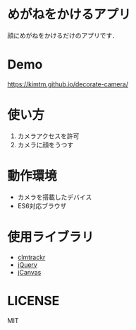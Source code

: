 # めがねをかけるアプリ
顔にめがねをかけるだけのアプリです．

# Demo
https://kimtm.github.io/decorate-camera/

# 使い方
1. カメラアクセスを許可
2. カメラに顔をうつす


# 動作環境
* カメラを搭載したデバイス
* ES6対応ブラウザ


# 使用ライブラリ
* [clmtrackr](https://github.com/auduno/clmtrackr)
* [jQuery](https://jquery.com/)
* [jCanvas](https://projects.calebevans.me/jcanvas/)


# LICENSE
MIT
